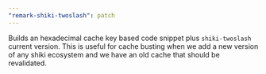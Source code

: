 ```yaml
---
"remark-shiki-twoslash": patch
---
```


Builds an hexadecimal cache key based code snippet plus `shiki-twoslash` current version.
This is useful for cache busting when we add a new version of any shiki ecosystem and we have an old cache that should be revalidated.
